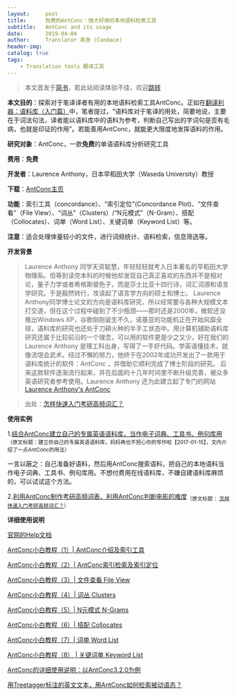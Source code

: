 ```yaml
---
layout:     post
title:      免费的AntConc：强大好用的本地语料检索工具
subtitle:   AntConc and its usage
date:       2019-04-04
author:     Translator 易渔 (Candace)
header-img: 
catalog: true
tags:
    - Translation tools 翻译工具
---
```

>本文首发于[简书](https://www.jianshu.com/p/3c7c178ddfcc)，若此站阅读体验不佳，欢迎[跳转](https://www.jianshu.com/p/3c7c178ddfcc)


**本文目的**：探索对于笔译译者有用的本地语料检索工具AntConc。正如在[翻译利器：语料库（入门篇）](https://www.jianshu.com/p/18170157afee)中，笔者提过，“语料库对于笔译的用处，简要地说，主要在于词法句法，译者能以语料库中的语料为参考，判断自己写出的字词句是否有毛病，也就是印证的作用”。若能善用AntConc，就能更大限度地发挥语料的作用。

**研究对象**：AntConc，一款**免费**的单语语料库分析研究工具

**费用**：**免费**

**开发者**：Laurence Anthony，日本早稻田大学（Waseda University）教授

**下载**：[AntConc主页](http://www.laurenceanthony.net/software/antconc/)

**功能**：索引工具（concordance）、"索引定位"(Concordance Plot)、“文件查看”（File View）、“词丛”（Clusters）/“N元模式”（N-Gram）、搭配（Collocates）、词单（Word List）、关键词单（Keyword List）等。

**注意**：适合处理体量较小的文件，进行词频统计、语料检索，信息筛选等。

**开发背景**
>Laurence Anthony 同学天资聪慧，年轻轻轻就考入日本著名的早稻田大学物理系。但等到读完本科的时候他却发现自己真正喜欢的东西并不是相对论，量子力学或者希格斯玻色子，而是莎士比亚十四行诗，词汇词源和语言学研究。于是毅然转行，攻读起了语言学方向的硕士和博士。
Laurence Anthony同学博士论文的方向是语料库研究，所以经常要与各种大规模文本打交道，但在这个过程中碰到了不少瓶颈——那时还是2000年，微软还没推出Windows XP，谷歌刚刚诞生不久，诺基亚的功能机正在开始风靡全球，语料库的研究也还处于刀耕火种的半手工状态中。用计算机辅助语料库研究还属于比较前沿的一个理念，可以用的软件更是少之又少。好在我们的 Laurence Anthony 是理工科出身，写得了一手好代码。学英语懂技术，就像流氓会武术。经过不懈的努力，他终于在2002年成功开发出了一款用于语料库统计的软件：AntConc ，并借助它顺利完成了博士阶段的研究。
后来这款软件逐渐流行起来，并在后面的十几年时间里不断升级完善，被众多英语研究者参考使用。Laurence Anthony 还为此建立起了专门的网站[Laurence Anthony's AntConc](http://www.laurenceanthony.net/software/antconc/)

>出处：[怎样快速入门考研高频词汇？](https://zhuanlan.zhihu.com/p/20230292)

**使用实例**

1.[结合AntConc建立自己的专属英语语料库，当作电子词典、工具书、例句库用](https://zhuanlan.zhihu.com/p/24891512)<sub>（原文标题：建立你自己的专属英语语料库，妈妈再也不担心你的写作啦【2017-01-15】，文内介绍了一点AntConc的用法）</sub>

一言以蔽之：自己准备好语料，然后用AntConc搜索语料，把自己的本地语料当作电子词典、工具书、例句库用。不想付费用在线语料库，不嫌自建语料库麻烦的，可以试试这个方法。

2.[利用AntConc制作考研高频词表、利用AntConc判断电影的难度](https://zhuanlan.zhihu.com/p/20230292)<sub>（原文标题： [怎样快速入门考研高频词汇？](https://zhuanlan.zhihu.com/p/20230292)）</sub>

**详细使用说明**

[官网的Help文档](http://www.laurenceanthony.net/software/antconc/releases/AntConc358/help.pdf)

[AntConc小白教程（1）| AntConc介绍及索引工具](https://mp.weixin.qq.com/s?__biz=MzA4MDI0MDQ3OA==&mid=2654981314&idx=2&sn=4fec962c080d0beb48b8bf60260fdaa2&chksm=846c26f3b31bafe50d97ca44c3cc8ed2af685b22a7ec46c649451bb7d293fdb346a073454fb9&scene=21#wechat_redirect)

[AntConc小白教程（2）| AntConc索引检索及索引定位](https://weibo.com/ttarticle/p/show?id=2309404206597978112046)

[AntConc小白教程（3）| 文件查看 File View](https://weibo.com/ttarticle/p/show?id=2309404224364340997844)

[AntConc小白教程（4）| 词丛 Clusters](https://weibo.com/ttarticle/p/show?id=2309404255482368891716)

[AntConc小白教程（5）| N元模式 N-Grams](https://mp.weixin.qq.com/s?__biz=MzA4MDI0MDQ3OA==&mid=2654981514&idx=3&sn=b300cdc389df9b745c8720d20f2d4655&chksm=846c27bbb31baead2b9af61862c6082ce690a00e194fe4114407948ccbb630b0f846d076f17b&scene=21#wechat_redirect)

[AntConc小白教程（6）| 搭配 Collocates](https://weibo.com/ttarticle/p/show?id=2309404268148739181146)

[AntConc小白教程（7）| 词单 Word List](https://mp.weixin.qq.com/s?__biz=MzA4MDI0MDQ3OA==&mid=2654981564&idx=3&sn=247191a6af8d1fe3522fd655e7cb6df3&chksm=846c278db31bae9b6b9473f78171e3921ee07f62871ba1a845126d51524e29a14026186d74e0&scene=21#wechat_redirect)

[AntConc小白教程（8） | 关键词单 Keyword List](https://weibo.com/ttarticle/p/show?id=2309404275031323630858)

[AntConc的详细使用说明：以AntConc3.2.0为例](https://wenku.baidu.com/view/f3860043336c1eb91a375df2.html)

[用Treetagger标注的英文文本，用AntConc如何检索被动语态？](http://blog.sina.com.cn/s/blog_651a9e980102xvjt.html)

